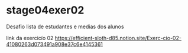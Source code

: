 # stage04exer02
Desafio lista de estudantes e medias dos alunos

link da exercicío 02
https://efficient-sloth-d85.notion.site/Exerc-cio-02-41080263d073491a908e37c6e4145361